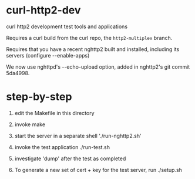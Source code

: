 # curl-http2-dev
curl http2 development test tools and applications

Requires a curl build from the curl repo, the `http2-multiplex` branch.

Requires that you have a recent nghttp2 built and installed, including its
servers (configure --enable-apps)

We now use nghttpd's --echo-upload option, added in nghttp2's git commit 5da4998.

# step-by-step

1. edit the Makefile in this directory

2. invoke make

3. start the server in a separate shell './run-nghttp2.sh'

4. invoke the test application ./run-test.sh

5. investigate 'dump' after the test as completed

6. To generate a new set of cert + key for the test server, run ./setup.sh
